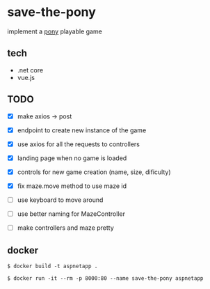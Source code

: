 # save-the-pony

implement a [pony](https://ponychallenge.trustpilot.com/api-docs/index.html) playable game

## tech
* .net core
* vue.js

## TODO
* [x] make axios -> post
* [x] endpoint to create new instance of the game
* [x] use axios for all the requests to controllers
* [x] landing page when no game is loaded
* [x] controls for new game creation (name, size, dificulty)
* [x] fix maze.move method to use maze id
* [ ] use keyboard to move around
* [ ] use better naming for MazeController
* [ ] make controllers and maze pretty


## docker
```
$ docker build -t aspnetapp .

$ docker run -it --rm -p 8000:80 --name save-the-pony aspnetapp
```